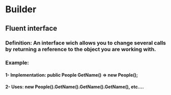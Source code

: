 # Builder
## Fluent interface
### Definition: An interface wich allows you to change several calls by returning a reference to the object you are working with.
### Example:
####    1- Implementation: public People GetName() => new People();
####    2- Uses: new People().GetName().GetName().GetName(), etc....